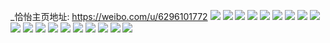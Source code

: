 _恰怡主页地址: https://weibo.com/u/6296101772 
![](https://wx4.sinaimg.cn/mw2000/006S5NGAgy1h8s5w52hs1j32c033zu0x.jpg) 
![](https://wx4.sinaimg.cn/mw2000/006S5NGAgy1h8s5w3sse8j327y2zo7wh.jpg) 
![](https://wx4.sinaimg.cn/mw2000/006S5NGAgy1h8iydsvdwgj31sc2ds7wh.jpg) 
![](https://wx4.sinaimg.cn/mw2000/006S5NGAgy1h8h6yl95jzj31sg2ds1h4.jpg) 
![](https://wx4.sinaimg.cn/mw2000/006S5NGAgy1h8h6ylz6kjj31sg2ds4qp.jpg) 
![](https://wx4.sinaimg.cn/mw2000/006S5NGAgy1h8h6yn0rojj31m625k4qp.jpg) 
![](https://wx4.sinaimg.cn/mw2000/006S5NGAgy1h8h6yohvikj328l2zg1ky.jpg) 
![](https://wx4.sinaimg.cn/mw2000/006S5NGAgy1h6r8o1ut1vj31mq26b4qp.jpg) 
![](https://wx4.sinaimg.cn/mw2000/006S5NGAgy1h6r8o3kzw6j31pf29we73.jpg) 
![](https://wx4.sinaimg.cn/mw2000/006S5NGAgy1h6l0hxcky4j32c033zhb0.jpg) 
![](https://wx4.sinaimg.cn/mw2000/006S5NGAgy1h6l0hziq4oj31wb2j3jx5.jpg) 
![](https://wx4.sinaimg.cn/mw2000/006S5NGAgy1h4nvty5qg5j30q00sjaeu.jpg) 
![](https://wx4.sinaimg.cn/mw2000/006S5NGAgy1h3ki8w2cp3j31391g9n7s.jpg) 
![](https://wx4.sinaimg.cn/mw2000/006S5NGAgy1h3ki8xewr4j31591ixwqi.jpg) 
![](https://wx4.sinaimg.cn/mw2000/006S5NGAgy1h36zayhadfj31na272x12.jpg) 
![](https://wx4.sinaimg.cn/mw2000/006S5NGAgy1h36zb1oxz2j31891n0hdt.jpg) 
![](https://wx4.sinaimg.cn/mw2000/006S5NGAgy1h36zaxmq0qj30yu1agtvj.jpg) 
![](https://wx4.sinaimg.cn/mw2000/006S5NGAgy1h2whonrpvuj32152pje82.jpg) 
![](https://wx4.sinaimg.cn/mw2000/006S5NGAgy1h2whoqjyrbj32c033zkjm.jpg) 
